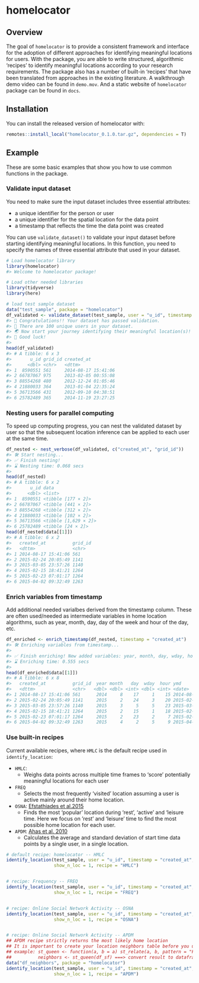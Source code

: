 
# homelocator

## Overview

The goal of `homelocator` is to provide a consistent framework and
interface for the adoption of different approaches for identifying
meaningful locations for users. With the package, you are able to write
structured, algorithmic ‘recipes’ to identify meaningful locations
according to your research requirements. The package also has a number
of built-in ‘recipes’ that have been translated from approaches in the
existing literature. A walkthrough demo video can be found in
`demo.mov`. And a static website of `homelocator` package can be found
in `docs`.

## Installation

You can install the released version of homelocator with:

``` r
remotes::install_local("homelocator_0.1.0.tar.gz", dependencies = T)
```

## Example

These are some basic examples that show you how to use common functions
in the package.

### Validate input dataset

You need to make sure the input dataset includes three essential
attributes:

  - a unique identifier for the person or user
  - a unique identifier for the spatial location for the data point
  - a timestamp that reflects the time the data point was created

You can use `validate_dataset()` to validate your input dataset before
starting identifying meaningful locations. In this function, you need to
specify the names of three essential attribute that used in your
dataset.

``` r
# Load homelocator library
library(homelocator)
#> Welcome to homelocator package!
```

``` r
# Load other needed libraries
library(tidyverse)
library(here)
```

``` r
# load test sample dataset 
data("test_sample", package = "homelocator")
df_validated <- validate_dataset(test_sample, user = "u_id", timestamp = "created_at", location = "grid_id")
#> 🎉 Congratulations!! Your dataset has passed validation.
#> 👤 There are 100 unique users in your dataset.
#> 🌏 Now start your journey identifying their meaningful location(s)!
#> 👏 Good luck!
#> 
head(df_validated)
#> # A tibble: 6 x 3
#>       u_id grid_id created_at         
#>      <dbl> <chr>   <dttm>             
#> 1  8590551 561     2014-08-17 15:41:06
#> 2 66787067 975     2013-02-05 00:55:08
#> 3 88554268 480     2012-12-24 01:05:46
#> 4 21880033 364     2013-01-04 22:35:24
#> 5 36713566 431     2012-09-10 04:38:51
#> 6 25782489 365     2014-11-19 23:27:25
```

### Nesting users for parallel computing

To speed up computing progress, you can nest the validated dataset by
user so that the subsequent location inference can be applied to each
user at the same time.

``` r
df_nested <- nest_verbose(df_validated, c("created_at", "grid_id"))
#> 🛠 Start nesting...
#> ✅ Finish nesting!
#> ⌛ Nesting time: 0.068 secs
#> 
head(df_nested)
#> # A tibble: 6 x 2
#>       u_id data                
#>      <dbl> <list>              
#> 1  8590551 <tibble [177 × 2]>  
#> 2 66787067 <tibble [441 × 2]>  
#> 3 88554268 <tibble [312 × 2]>  
#> 4 21880033 <tibble [102 × 2]>  
#> 5 36713566 <tibble [1,629 × 2]>
#> 6 25782489 <tibble [24 × 2]>
head(df_nested$data[[1]])
#> # A tibble: 6 x 2
#>   created_at          grid_id
#>   <dttm>              <chr>  
#> 1 2014-08-17 15:41:06 561    
#> 2 2015-02-24 20:05:49 1141   
#> 3 2015-03-05 23:57:26 1140   
#> 4 2015-02-15 18:41:21 1264   
#> 5 2015-02-23 07:01:17 1264   
#> 6 2015-04-02 09:32:49 1263
```

### Enrich variables from timestamp

Add additional needed varialbes derived from the timestamp column. These
are often used/needed as intermediate variables in home location
algorithms, such as year, month, day, day of the week and hour of the
day, etc.

``` r
df_enriched <- enrich_timestamp(df_nested, timestamp = "created_at")
#> 🛠 Enriching variables from timestamp...
#> 
#> ✅ Finish enriching! New added variables: year, month, day, wday, hour, ymd.
#> ⌛ Enriching time: 0.555 secs
#> 
head(df_enriched$data[[1]])
#> # A tibble: 6 x 8
#>   created_at          grid_id  year month   day  wday  hour ymd       
#>   <dttm>              <chr>   <dbl> <dbl> <int> <dbl> <int> <date>    
#> 1 2014-08-17 15:41:06 561      2014     8    17     1    15 2014-08-17
#> 2 2015-02-24 20:05:49 1141     2015     2    24     3    20 2015-02-25
#> 3 2015-03-05 23:57:26 1140     2015     3     5     5    23 2015-03-06
#> 4 2015-02-15 18:41:21 1264     2015     2    15     1    18 2015-02-16
#> 5 2015-02-23 07:01:17 1264     2015     2    23     2     7 2015-02-23
#> 6 2015-04-02 09:32:49 1263     2015     4     2     5     9 2015-04-02
```

### Use built-in recipes

Current available recipes, where `HMLC` is the default recipe used in
`identify_location`:

  - `HMLC`:
      - Weighs data points across multiple time frames to ‘score’
        potentially meaningful locations for each user
  - `FREQ`
      - Selects the most frequently ‘visited’ location assuming a user
        is active mainly around their home location.
  - `OSNA`: [Efstathiades et
    al.2015](https://www.researchgate.net/publication/279884727_Identification_of_Key_Locations_based_on_Online_Social_Network_Activity)
      - Finds the most ‘popular’ location during ‘rest’, ‘active’ and
        ‘leisure time. Here we focus on ’rest’ and ‘leisure’ time to
        find the most possible home location for each user.
  - `APDM`: [Ahas et
    al. 2010](https://www.researchgate.net/publication/233197970_Using_Mobile_Positioning_Data_to_Model_Locations_Meaningful_to_Users_of_Mobile_Phones)
      - Calculates the average and standard deviation of start time data
        points by a single user, in a single location.

<!-- end list -->

``` r
# default recipe: homelocator -- HMLC
identify_location(test_sample, user = "u_id", timestamp = "created_at", location = "grid_id", 
                  show_n_loc = 1, recipe = "HMLC")


# recipe: Frequency -- FREQ
identify_location(test_sample, user = "u_id", timestamp = "created_at", location = "grid_id", 
                  show_n_loc = 1, recipe = "FREQ")


# recipe: Online Social Network Activity -- OSNA
identify_location(test_sample, user = "u_id", timestamp = "created_at", location = "grid_id", 
                  show_n_loc = 1, recipe = "OSNA")


# recipe: Online Social Network Activity -- APDM
## APDM recipe strictly returns the most likely home location
## It is important to create your location neighbors table before you use the recipe!!
## example: st_queen <- function(a, b = a) st_relate(a, b, pattern = "F***T****")
##          neighbors <- st_queen(df_sf) ===> convert result to dataframe 
data("df_neighbors", package = "homelocator")
identify_location(test_sample, user = "u_id", timestamp = "created_at", location = "grid_id", 
                  show_n_loc = 1, recipe = "APDM")
```
